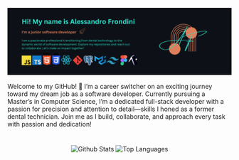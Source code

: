 ![Header](./banner-logo1.png)

Welcome to my GitHub! 🚀 I’m a career switcher on an exciting journey toward my dream job as a software developer. Currently pursuing a Master’s in Computer Science, I’m a dedicated full-stack developer with a passion for precision and attention to detail—skills I honed as a former dental technician. Join me as I build, collaborate, and approach every task with passion and dedication!


#



<div align="center">
  <img src="https://github-readme-stats.vercel.app/api?username=alessandro-001&hide_title=false&hide_rank=false&show_icons=true&include_all_commits=true&count_private=true&disable_animations=false&theme=tokyonight&locale=en&hide_border=false" height="150" alt="Github Stats"  />
  <img src="https://github-readme-stats.vercel.app/api/top-langs?username=alessandro-001&locale=en&hide_title=false&layout=compact&card_width=320&langs_count=6&theme=tokyonight&hide_border=false" height="150" alt="Top Languages"  />
</div>



<!--
**alessandro-001/alessandro-001** is a ✨ _special_ ✨ repository because its `README.md` (this file) appears on your GitHub profile.

Here are some ideas to get you started:

- 🔭 I’m currently working on ...
- 🌱 I’m currently learning ...
- 👯 I’m looking to collaborate on ...
- 🤔 I’m looking for help with ...
- 💬 Ask me about ...
- 📫 How to reach me: ...
- 😄 Pronouns: ...
- ⚡ Fun fact: ...
-->
